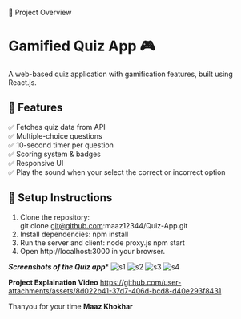 📌 Project Overview

# Gamified Quiz App 🎮  

A web-based quiz application with gamification features, built using React.js.  

## 🌟 Features  
✅ Fetches quiz data from API  
✅ Multiple-choice questions  
✅ 10-second timer per question  
✅ Scoring system & badges  
✅ Responsive UI  
✅ Play the sound when your select the correct or incorrect option  

## 🚀 Setup Instructions  
1. Clone the repository:  
   git clone git@github.com:maaz12344/Quiz-App.git
2. Install dependencies:
   npm install
3. Run the server and client:
   node proxy.js
   npm start
5. Open http://localhost:3000 in your browser.

***Screenshots of the Quiz app****
![s1](https://github.com/user-attachments/assets/9614cf83-583b-4f3e-9ad8-60ea9447fec4)
![s2](https://github.com/user-attachments/assets/1fc791bb-6bc6-4147-b488-4e986740fa3a)
![s3](https://github.com/user-attachments/assets/b34867c3-7652-4736-bfb0-09d3ea143cbd)
![s4](https://github.com/user-attachments/assets/5347af3f-7392-4ff3-ad72-d7fdc2df4b9b)

****Project Explaination Video****
https://github.com/user-attachments/assets/8d022b41-37d7-406d-bcd8-d40e293f8431


Thanyou for your time
**Maaz Khokhar**
